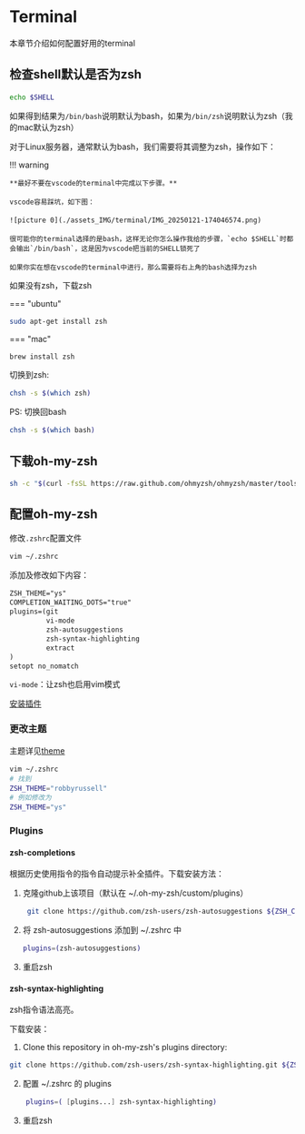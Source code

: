 # Terminal

本章节介绍如何配置好用的terminal

## 检查shell默认是否为zsh

```bash
echo $SHELL
```
如果得到结果为`/bin/bash`说明默认为bash，如果为`/bin/zsh`说明默认为zsh（我的mac默认为zsh）

对于Linux服务器，通常默认为bash，我们需要将其调整为zsh，操作如下：

!!! warning

    **最好不要在vscode的terminal中完成以下步骤。**
    
    vscode容易踩坑，如下图：

    ![picture 0](./assets_IMG/terminal/IMG_20250121-174046574.png)  

    很可能你的terminal选择的是bash，这样无论你怎么操作我给的步骤，`echo $SHELL`时都会输出`/bin/bash`，这是因为vscode把当前的SHELL锁死了

    如果你实在想在vscode的terminal中进行，那么需要将右上角的bash选择为zsh

如果没有zsh，下载zsh

=== "ubuntu"

```bash
sudo apt-get install zsh
```
=== "mac"

```bash
brew install zsh
```

切换到zsh:

```bash
chsh -s $(which zsh)
```

PS: 切换回bash

```bash
chsh -s $(which bash)
```

## 下载oh-my-zsh

```bash
sh -c "$(curl -fsSL https://raw.github.com/ohmyzsh/ohmyzsh/master/tools/install.sh)"
```

## 配置oh-my-zsh



修改`.zshrc`配置文件
```bash
vim ~/.zshrc
```
添加及修改如下内容：

```
ZSH_THEME="ys"
COMPLETION_WAITING_DOTS="true"
plugins=(git
         vi-mode
         zsh-autosuggestions
         zsh-syntax-highlighting
         extract
)
setopt no_nomatch
```
`vi-mode`：让zsh也启用vim模式

[安装插件](#plugins)

### 更改主题

主题详见[theme](https://github.com/ohmyzsh/ohmyzsh/wiki/Themes)

```bash
vim ~/.zshrc
# 找到
ZSH_THEME="robbyrussell"
# 例如修改为
ZSH_THEME="ys"
```
### Plugins

#### zsh-completions

根据历史使用指令的指令自动提示补全插件。下载安装方法：

1. 克隆github上该项目（默认在 ~/.oh-my-zsh/custom/plugins）
   
   ```bash
    git clone https://github.com/zsh-users/zsh-autosuggestions ${ZSH_CUSTOM:-~/.oh-my-zsh/custom}/plugins/zsh-autosuggestions
    ```
  
2. 将 zsh-autosuggestions 添加到 ~/.zshrc 中

    ```bash
    plugins=(zsh-autosuggestions)
    ```

3. 重启zsh

#### zsh-syntax-highlighting

zsh指令语法高亮。

下载安装：

1. Clone this repository in oh-my-zsh's plugins directory:

```bash
git clone https://github.com/zsh-users/zsh-syntax-highlighting.git ${ZSH_CUSTOM:-~/.oh-my-zsh/custom}/plugins/zsh-syntax-highlighting
```

2. 配置 ~/.zshrc 的 plugins

```bash
    plugins=( [plugins...] zsh-syntax-highlighting)
```

3. 重启zsh

